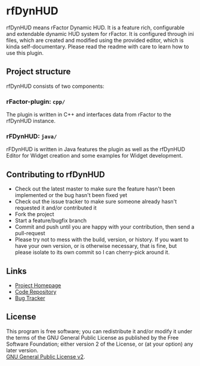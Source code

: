 # rfDynHUD

rfDynHUD means rFactor Dynamic HUD. 
It is a feature rich, configurable and extendable dynamic HUD system for rFactor. It is configured through ini files, which are created and modified using the provided editor, which is kinda self-documentary. 
Please read the readme with care to learn how to use this plugin.

## Project structure

rfDynHUD consists of two components:

### rFactor-plugin: `cpp/`

The plugin is written in C++ and interfaces data from rFactor to the rfDynHUD instance.

### rFDynHUD: `java/`

rFDynHUD is written in Java features the plugin as well as the rfDynHUD Editor for Widget creation and some examples for Widget development.

## Contributing to rfDynHUD
 
* Check out the latest master to make sure the feature hasn't been implemented or the bug hasn't been fixed yet
* Check out the issue tracker to make sure someone already hasn't requested it and/or contributed it
* Fork the project
* Start a feature/bugfix branch
* Commit and push until you are happy with your contribution, then send a pull-request
* Please try not to mess with the build, version, or history. If you want to have your own version, or is otherwise necessary, that is fine, but please isolate to its own commit so I can cherry-pick around it.


## Links
* [Project Homepage][website]
* [Code Repository][github]
* [Bug Tracker][bugtracker]

## License

This program is free software; you can redistribute it and/or modify it under the terms of the GNU General Public License as published by the Free Software Foundation; either version 2 of the License, or (at your option) any later version.  
[GNU General Public License v2][license].


[license]: https://github.com/CTDP/rfDynHUD/tree/master/LICENSE.md
[website]: http://www.ctdp.net/rfdynhud.html
[github]: https://github.com/CTDP
[bugtracker]: https://github.com/CTDP